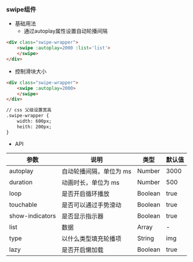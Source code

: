 ### swipe组件

- 基础用法
    + 通过autoplay属性设置自动轮播间隔
```html
<div class="swipe-wrapper">
    <swipe :autoplay=2000 :list='list'>
    </swipe>
</div>

```

   + 控制滑块大小
    
```html
<div class="swipe-wrapper">
    <swipe :autoplay=2000>
    </swipe>
</div>

// css 父级设置宽高
.swipe-wrapper {
    width: 600px;
    heith: 200px;
}
```
- API

| 参数 | 说明 | 类型 | 默认值 |
|---------|-----------|-----------|-------------|
| autoplay      | 自动轮播间隔，单位为 ms       | Number | 3000 |
| duration      |动画时长，单位为 ms	        | Number	|500|
| loop	            |是否开启循环播放	        | Boolean	|true|
| touchable	        |是否可以通过手势滑动	    | Boolean	|true|
| show-indicators	|    是否显示指示器	        | Boolean	|true|
| list              |  数据                     | Array | -|
| type              |  以什么类型填充轮播项     | String |img|
| lazy              |  是否开启懒加载           | Boolean |true|

